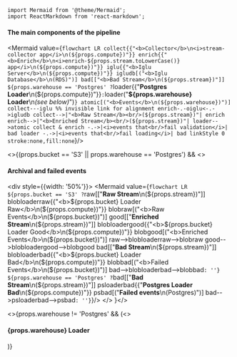 ```mdx-code-block
import Mermaid from '@theme/Mermaid';
import ReactMarkdown from 'react-markdown';
```

<h4>The main components of the pipeline</h4>

<Mermaid value={`
flowchart LR
  collect{{"<b>Collector</b>\n<i>stream-collector app</i>\n(${props.compute})"}}
  enrich{{"<b>Enrich</b>\n<i>enrich-${props.stream.toLowerCase()} app</i>\n(${props.compute})"}}
  iglu{{"<b>Iglu Server</b>\n(${props.compute})"}}
  igludb[("<b>Iglu Database</b>\n(RDS)")]
  bad[["<b>Bad Stream</b>\n(${props.stream})"]]
  ${props.warehouse == 'Postgres' ?
    `loader{{"<b>Postgres Loader</b>\n(${props.compute})"}}` :
    `loader("<b>${props.warehouse} Loader</b>\n<i>(see below)</i>")`
  }
  atomic[("<b>Events</b>\n(${props.warehouse})")]
  collect---iglu %% invisible link for alignment
  enrich-.-oiglu<-.->igludb
  collect-->|"<b>Raw Stream</b><br/>(${props.stream})"| enrich
  enrich-->|"<b>Enriched Stream</b><br/>(${props.stream})"| loader-->atomic
  collect & enrich -.->|<i>events that<br/>fail validation</i>| bad
  loader -.->|<i>events that<br/>fail loading</i>| bad
  linkStyle 0 stroke:none,fill:none
`}/>

<>{(props.bucket == 'S3' || props.warehouse == 'Postgres') &&
  <>
    <h4>Archival and failed events</h4>
    <div style={{width: '50%'}}>
      <Mermaid value={`
      flowchart LR
        ${props.bucket == 'S3' ?
          `raw[["<b>Raw Stream</b>\n(${props.stream})"]]
          blobloaderraw{{"<b>${props.bucket} Loader Raw</b>\n(${props.compute})"}}
          blobraw[("<b>Raw Events</b>\n(${props.bucket})")]
          good[["<b>Enriched Stream</b>\n(${props.stream})"]]
          blobloadergood{{"<b>${props.bucket} Loader Good</b>\n(${props.compute})"}}
          blobgood[("<b>Enriched Events</b>\n(${props.bucket})")]
          raw-->blobloaderraw-->blobraw
          good-->blobloadergood-->blobgood
          bad[["<b>Bad Stream</b>\n(${props.stream})"]]
          blobloaderbad{{"<b>${props.bucket} Loader Bad</b>\n(${props.compute})"}}
          blobbad[("<b>Failed Events</b>\n(${props.bucket})")]
          bad-->blobloaderbad-->blobbad` : ''}
        ${props.warehouse == 'Postgres' ?
          `bad[["<b>Bad Stream</b>\n(${props.stream})"]]
          psloaderbad{{"<b>Postgres Loader Bad</b>\n(${props.compute})"}}
          psbad[("<b>Failed events</b>\n(Postgres)")]
          bad-->psloaderbad-->psbad` : ''}
      `}/>
    </div>
  </>
}</>

<>{props.warehouse != 'Postgres' && (<>
  <h4>{props.warehouse} Loader</h4>
  <ReactMarkdown children={`
For more information about the ${props.warehouse} Loader, see the [documentation on the loading process](/docs/storing-querying/loading-process/index.md?warehouse=${props.warehouse.toLowerCase()}&cloud=${props.cloud == 'aws' ? 'aws-micro-batching' : props.cloud}).
  `}/>
</>)}</>
